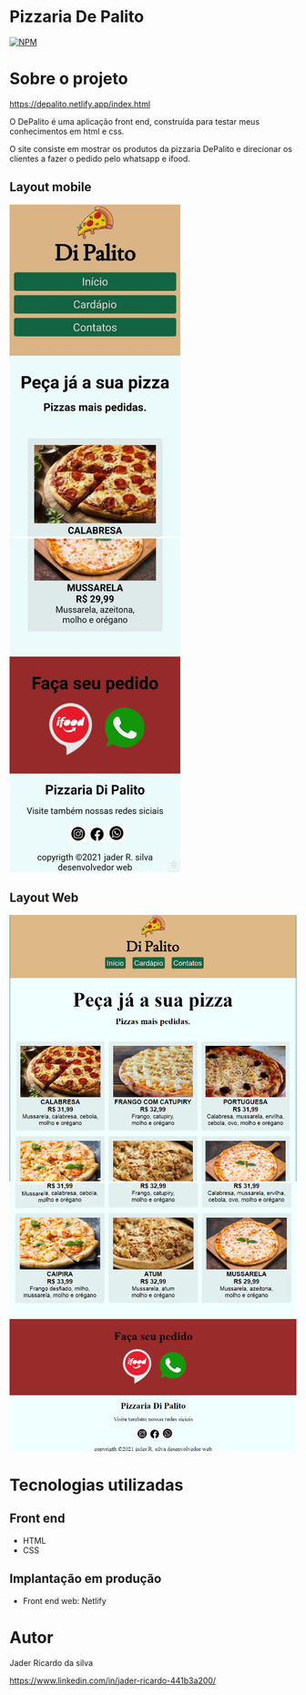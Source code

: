 # Pizzaria De Palito
[![NPM](https://img.shields.io/npm/l/react)](https://github.com/jaderryck/pizzaria_depalito/blob/master/LICENSE)

# Sobre o projeto

https://depalito.netlify.app/index.html

O DePalito é uma aplicação front end, construída para testar meus conhecimentos em html e css.

O site consiste em mostrar os produtos da pizzaria DePalito e direcionar os clientes a fazer o pedido pelo whatsapp e ifood.


## Layout mobile
<img width="300" heigth="600" src="https://github.com/jaderryck/pizzaria_depalito/blob/master/images/f5.jpg"> <img width="300" heigth="600" src="https://github.com/jaderryck/pizzaria_depalito/blob/master/images/f8.jpg">


## Layout Web
<img width="600" heigth="400" src="https://github.com/jaderryck/pizzaria_depalito/blob/master/images/p1.png">
<img width="600" heigth="400" src="https://github.com/jaderryck/pizzaria_depalito/blob/master/images/p4.png">


# Tecnologias utilizadas
## Front end
- HTML 
- CSS

## Implantação em produção
- Front end web: Netlify


# Autor

Jader Ricardo da silva

https://www.linkedin.com/in/jader-ricardo-441b3a200/
